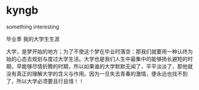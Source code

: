 # kyngb
something interesting
<head>
<meta http-equiv="Content-Type" content="text/html; charset=utf-8" />
<title>无标题文档</title>
</head>

<body>
<p>毕业季 我的大学生生涯</p>
<p>大学，是梦开始的地方；为了不使这个梦在毕业时落空：那我们就要用一种认终为始的心态去规划与度过大学生活。大学也是我们人生中最集中的能够扬长避短的时期，早能够尽情折腾的时期，所以如果谁的大学默默无闻了，平平淡淡了，那他就没有真正的理解大学的含义与作用。因为一旦失去青春的激情，便永远也找不到了，所以大学必须要且行且惜！！</p>
</body>
